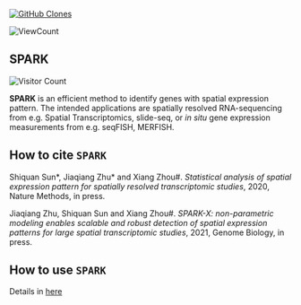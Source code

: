 [![GitHub Clones](https://img.shields.io/badge/dynamic/json?color=success&label=Clone&query=count&url=https://gist.githubusercontent.com/jakezhusph/d70a18b082209a7af67e5d3b65c71d36/raw/clone.json&logo=github)](https://github.com/MShawon/github-clone-count-badge)

 <img alt="ViewCount" src="https://views.whatilearened.today/views/github/xzhoulab/SPARK.svg">
 
## SPARK

![Visitor Count](https://profile-counter.glitch.me/{xzhoulab}/count.svg)

**SPARK** is an efficient method to identify genes with spatial expression pattern. 
The intended applications are spatially resolved RNA-sequencing from e.g.
Spatial Transcriptomics, slide-seq, or *in situ* gene expression measurements from
e.g. seqFISH, MERFISH.

How to cite `SPARK`
-------------------
Shiquan Sun*, Jiaqiang Zhu* and Xiang Zhou#. *Statistical analysis of spatial expression pattern for spatially resolved transcriptomic studies*, 2020, Nature Methods, in press. 

Jiaqiang Zhu, Shiquan Sun and Xiang Zhou#. *SPARK-X: non-parametric modeling enables scalable and robust detection of spatial expression patterns for large spatial transcriptomic studies*, 2021, Genome Biology, in press.

How to use `SPARK`
-------------------
Details in [here](https://xzhoulab.github.io/SPARK/)
